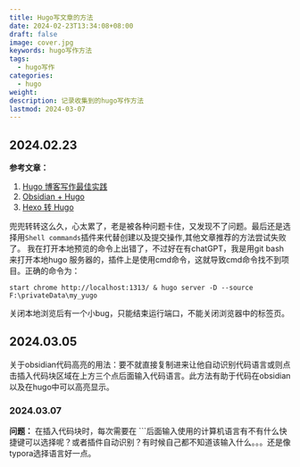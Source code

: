```yaml
---
title: Hugo写文章的方法
date: 2024-02-23T13:34:08+08:00
draft: false
image: cover.jpg
keywords: hugo写作方法
tags:
  - hugo写作
categories:
  - hugo
weight: 
description: 记录收集到的hugo写作方法
lastmod: 2024-03-07
---
```


## 2024.02.23

**参考文章：**
1. [Hugo 博客写作最佳实践](https://blog.zhangyingwei.com/posts/2022m4d11h19m42s28/)
2. [Obsidian + Hugo](https://quantick.dev/posts/obsidian-hugo/)
3. [Hexo 转 Hugo](https://yelleis.top/p/0c0306ab/)

兜兜转转这么久，心太累了，老是被各种问题卡住，又发现不了问题。最后还是选择用`Shell commands`插件来代替创建以及提交操作,其他文章推荐的方法尝试失败了。
我在打开本地预览的命令上出错了，不过好在有chatGPT，我是用git bash来打开本地hugo 服务器的，插件上是使用cmd命令，这就导致cmd命令找不到项目。正确的命令为：
```
start chrome http://localhost:1313/ & hugo server -D --source F:\privateData\my_yugo
```
关闭本地浏览后有一个小bug，只能结束运行端口，不能关闭浏览器中的标签页。
## 2024.03.05
关于obsidian代码高亮的用法：要不就直接复制进来让他自动识别代码语言或则点击插入代码块区域在上方三个点后面输入代码语言。此方法有助于代码在obsidian以及在hugo中可以高亮显示。
### 2024.03.07
**问题：** 在插入代码块时，每次需要在 ```后面输入使用的计算机语言有不有什么快捷键可以选择呢？或者插件自动识别？有时候自己都不知道该输入什么。。。还是像typora选择语言好一点。
